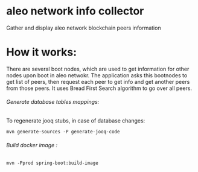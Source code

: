 # aleo network info collector

Gather and display aleo network blockchain peers information

# How it works:

There are several boot nodes, which are used to get information for other nodes upon boot in aleo netwokr. The application asks this bootnodes to get
list of peers, then request each peer to get info and get another peers from those peers. It uses Bread First Search algorithm to go over all peers.

###### Generate database tables mappings:

To regenerate jooq stubs, in case of database changes:

`mvn generate-sources -P generate-jooq-code`

###### Build docker image :

`mvn -Pprod spring-boot:build-image`


